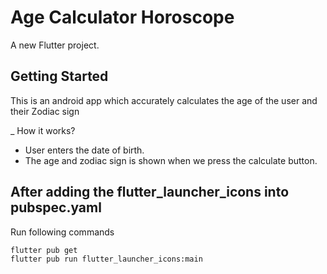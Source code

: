 # Age Calculator Horoscope

A new Flutter project.

## Getting Started

This is an android app which accurately calculates the age of the user and their Zodiac sign

_ How it works?
* User enters the date of birth.
* The age and zodiac sign is shown when we press the calculate button.


## After adding the flutter_launcher_icons into pubspec.yaml

Run following commands

```bash
flutter pub get 
flutter pub run flutter_launcher_icons:main
```
